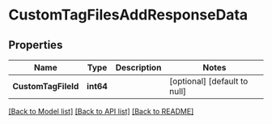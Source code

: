 # CustomTagFilesAddResponseData

## Properties
Name | Type | Description | Notes
------------ | ------------- | ------------- | -------------
**CustomTagFileId** | **int64** |  | [optional] [default to null]

[[Back to Model list]](../README.md#documentation-for-models) [[Back to API list]](../README.md#documentation-for-api-endpoints) [[Back to README]](../README.md)


